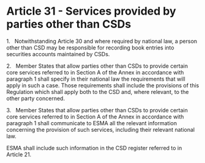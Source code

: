 # Article 31 - Services provided by parties other than CSDs


1.   Notwithstanding Article 30 and where required by national law, a person other than CSD may be responsible for recording book entries into securities accounts maintained by CSDs.

2.   Member States that allow parties other than CSDs to provide certain core services referred to in Section A of the Annex in accordance with paragraph 1 shall specify in their national law the requirements that will apply in such a case. Those requirements shall include the provisions of this Regulation which shall apply both to the CSD and, where relevant, to the other party concerned.

3.   Member States that allow parties other than CSDs to provide certain core services referred to in Section A of the Annex in accordance with paragraph 1 shall communicate to ESMA all the relevant information concerning the provision of such services, including their relevant national law.

ESMA shall include such information in the CSD register referred to in Article 21.
